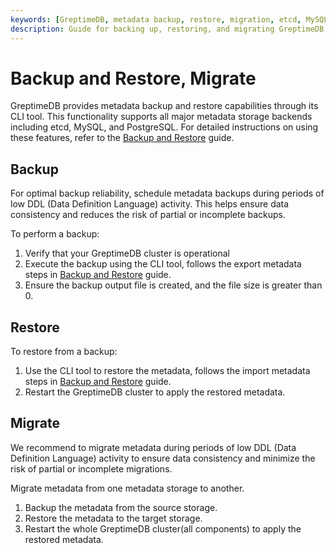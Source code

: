 ```yaml
---
keywords: [GreptimeDB, metadata backup, restore, migration, etcd, MySQL, PostgreSQL, disaster recovery]
description: Guide for backing up, restoring, and migrating GreptimeDB metadata across different storage backends (etcd, MySQL, PostgreSQL) with best practices for data consistency.
---
```


# Backup and Restore, Migrate

GreptimeDB provides metadata backup and restore capabilities through its CLI tool. This functionality supports all major metadata storage backends including etcd, MySQL, and PostgreSQL. For detailed instructions on using these features, refer to the [Backup and Restore](/user-guide/administration/disaster-recovery/back-up-&-restore-data.md) guide.

## Backup

For optimal backup reliability, schedule metadata backups during periods of low DDL (Data Definition Language) activity. This helps ensure data consistency and reduces the risk of partial or incomplete backups.

To perform a backup:

1. Verify that your GreptimeDB cluster is operational
2. Execute the backup using the CLI tool, follows the export metadata steps in [Backup and Restore](/user-guide/administration/disaster-recovery/back-up-&-restore-data.md) guide.
3. Ensure the backup output file is created, and the file size is greater than 0.

## Restore

To restore from a backup:

1. Use the CLI tool to restore the metadata, follows the import metadata steps in [Backup and Restore](/user-guide/administration/disaster-recovery/back-up-&-restore-data.md) guide.
2. Restart the GreptimeDB cluster to apply the restored metadata.

## Migrate

We recommend to migrate metadata during periods of low DDL (Data Definition Language) activity to ensure data consistency and minimize the risk of partial or incomplete migrations.

Migrate metadata from one metadata storage to another.

1. Backup the metadata from the source storage.
2. Restore the metadata to the target storage.
3. Restart the whole GreptimeDB cluster(all components) to apply the restored metadata.

